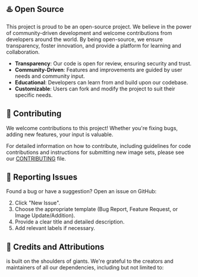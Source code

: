 ## ♨️ Open Source

This project is proud to be an open-source project. We believe in the power of community-driven development and welcome
contributions from developers around the world. By being open-source, we ensure transparency, foster innovation, and
provide a platform for learning and collaboration.

- **Transparency**: Our code is open for review, ensuring security and trust.
- **Community-Driven**: Features and improvements are guided by user needs and community input.
- **Educational**: Developers can learn from and build upon our codebase.
- **Customizable**: Users can fork and modify the project to suit their specific needs.

## 🤝 Contributing

We welcome contributions to this project! Whether you're fixing bugs, adding new features, your input is valuable.

For detailed information on how to contribute, including guidelines for code contributions and instructions for
submitting new image sets, please see our [CONTRIBUTING](CONTRIBUTING.md) file.

## 🐛 Reporting Issues

Found a bug or have a suggestion? Open an issue on GitHub:

2. Click "New Issue".
3. Choose the appropriate template (Bug Report, Feature Request, or Image Update/Addition).
4. Provide a clear title and detailed description.
5. Add relevant labels if necessary.

## 🙏 Credits and Attributions

 is built on the shoulders of giants. We're grateful to the creators and maintainers of all our dependencies,
including but not limited to:

